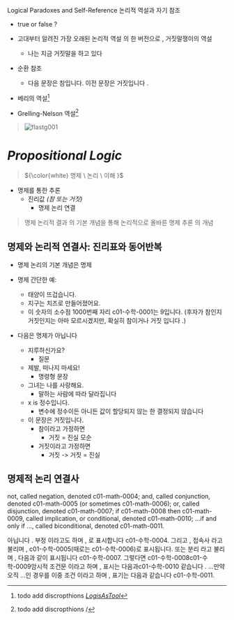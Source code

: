 Logical Paradoxes and Self-Reference
논리적 역설과 자기 참조
- true or false ?
  
- 고대부터 알려진 가장 오래된 논리적 역설 의 한 버전으로 , 거짓말쟁이의 역설
  - 나는 지금 거짓말을 하고 있다

- 순환 참조
  - 다음 문장은 참입니다. 이전 문장은 거짓입니다 .
    
- 베리의 역설[^1]
     [^1]: todo add discropthions _[LogisAsTool](https://learning.oreilly.com/library/view/logic-as-a/9781118880005/c01.xhtml#c01_level1_1)_
-  Grelling-Nelson 역설[^2]
    [^2]: todo add discropthions
/
  >  ![flastg001](https://github.com/user-attachments/assets/06f12113-ab12-4727-b788-c25775f251ad)


# _Propositional Logic_

>  ${\color{white}  명제 \ 논리 \ 이해 }$

- 명제를 통한 추론
  - 진리값  _(참 또는 거짓)_
      - 명제 논리 연결
> 명제 논리적 결과 의 기본 개념을 통해 논리적으로 올바른 명제 추론 의 개념

 
 
## 명제와 논리적 연결사: 진리표와 동어반복

- 명제 논리의 기본 개념은 명제

- 명제 간단한 예: 
  - 태양이 뜨겁습니다.
  - 지구는 치즈로 만들어졌어요.
  - 이 숫자의 소수점 1000번째 자리 c01-수학-0001는 9입니다. (후자가 참인지 거짓인지는 아마 모르시겠지만, 확실히 참이거나 거짓 입니다 .)

- 다음은 명제가 아닙니다
  - 지루하신가요?
    - 질문 
  - 제발, 떠나지 마세요!
    - 명령형 문장
  - 그녀는 나를 사랑해요.
    - 말하는 사람에 따라 달라집니다
  - x is 정수입니다.
    - 변수에 정수이든 아니든 값이 할당되지 않는 한 결정되지 않습니다
  - 이 문장은 거짓입니다.
    - 참이라고 가정하면
      - 거짓 = 진실 모순
    - 거짓이라고 가정하면
      - 거짓 -> 거짓 = 진실


## 명제적 논리 연결사

not, called negation, denoted c01-math-0004;
and, called conjunction, denoted c01-math-0005 (or sometimes c01-math-0006);
or, called disjunction, denoted c01-math-0007;
if c01-math-0008 then c01-math-0009, called implication, or conditional, denoted c01-math-0010;
…if and only if …, called biconditional, denoted c01-math-0011.
  
아닙니다 . 부정 이라고도 하며 , 로 표시합니다 c01-수학-0004.
그리고 , 접속사 라고 불리며 , c01-수학-0005(때로는 c01-수학-0006)로 표시됩니다.
또는 분리 라고 불리며 , 다음과 같이 표시됩니다 c01-수학-0007.
그렇다면 c01-수학-0008c01-수학-0009암시적 조건문 이라고 하며 , 표시는 다음과c01-수학-0010 같습니다 .
…만약 오직 …인 경우를 이중 조건 이라고 하며 , 표기는 다음과 같습니다 c01-수학-0011.


